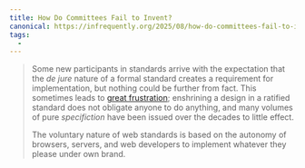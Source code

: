```yaml
---
title: How Do Committees Fail to Invent?
canonical: https://infrequently.org/2025/08/how-do-committees-fail-to-invent/
tags:
  -
---
```


> Some new participants in standards arrive with the expectation that the *de jure* nature of a formal standard creates a requirement for implementation, but nothing could be further from fact. This sometimes leads to [great frustration](https://infrequently.org/2018/06/effective-standards-work-part-2-threading-the-needle/); enshrining a design in a ratified standard does not obligate anyone to do anything, and many volumes of pure *specifiction* have been issued over the decades to little effect.
>
> The voluntary nature of web standards is based on the autonomy of browsers, servers, and web developers to implement whatever they please under own brand.

